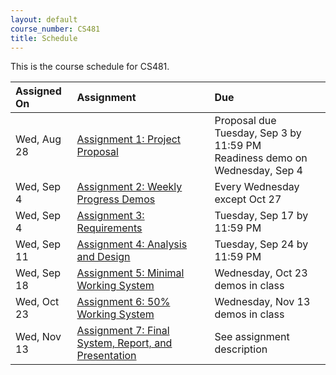 ```yaml
---
layout: default
course_number: CS481
title: Schedule
---
```


This is the course schedule for CS481.

**Assigned On** | **Assignment** | **Due**
:---------------|:---------------|:---------
Wed, Aug 28 | [Assignment 1: Project Proposal](assign/assign01.html)                       | Proposal due Tuesday, Sep 3 by 11:59 PM <br> Readiness demo on Wednesday, Sep 4
Wed, Sep  4 | [Assignment 2: Weekly Progress Demos](assign/assign02.html)                  | Every Wednesday except Oct 27
Wed, Sep 4 | [Assignment 3: Requirements](assign/assign03.html)                           | Tuesday, Sep 17 by 11:59 PM
Wed, Sep 11 | [Assignment 4: Analysis and Design](assign/assign04.html)                    | Tuesday, Sep 24 by 11:59 PM
Wed, Sep 18 | [Assignment 5: Minimal Working System](assign/assign05.html)                 | Wednesday, Oct 23 demos in class
Wed, Oct 23 | [Assignment 6: 50% Working System](assign/assign06.html)                     | Wednesday, Nov 13 demos in class
Wed, Nov 13 | [Assignment 7: Final System, Report, and Presentation](assign/assign07.html) | See assignment description
